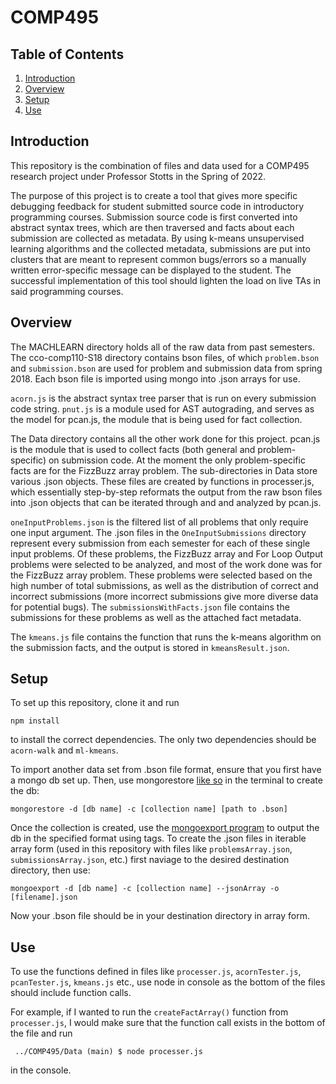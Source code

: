 # COMP495

## Table of Contents

1. [Introduction](#introduction)
2. [Overview](#overview)
3. [Setup](#setup)
4. [Use](#use)

## Introduction <a name="introduction"></a>

This repository is the combination of files and data used for a COMP495 research project under Professor Stotts in the Spring of 2022.

The purpose of this project is to create a tool that gives more specific debugging feedback for student submitted source code in introductory programming courses. Submission source code is first converted into abstract syntax trees, which are then traversed and facts about each submission are collected as metadata. By using k-means unsupervised learning algorithms and the collected metadata, submissions are put into clusters that are meant to represent common bugs/errors so a manually written error-specific message can be displayed to the student. The successful implementation of this tool should lighten the load on live TAs in said programming courses.

## Overview <a name="overview"></a>

The MACHLEARN directory holds all of the raw data from past semesters. The cco-comp110-S18 directory contains bson files, of which `problem.bson` and `submission.bson` are used for problem and submission data from spring 2018. Each bson file is imported using mongo into .json arrays for use.

`acorn.js` is the abstract syntax tree parser that is run on every submission code string. `pnut.js` is a module used for AST autograding, and serves as the model for pcan.js, the module that is being used for fact collection.

The Data directory contains all the other work done for this project. pcan.js is the module that is used to collect facts (both general and problem-specific) on submission code. At the moment the only problem-specific facts are for the FizzBuzz array problem. The sub-directories in Data store various .json objects. These files are created by functions in processer.js, which essentially step-by-step reformats the output from the raw bson files into .json objects that can be iterated through and and analyzed by pcan.js.

`oneInputProblems.json` is the filtered list of all problems that only require one input argument. The .json files in the `OneInputSubmissions` directory represent every submission from each semester for each of these single input problems. Of these problems, the FizzBuzz array and For Loop Output problems were selected to be analyzed, and most of the work done was for the FizzBuzz array problem. These problems were selected based on the high number of total submissions, as well as the distribution of correct and incorrect submissions (more incorrect submissions give more diverse data for potential bugs). The `submissionsWithFacts.json` file contains the submissions for these problems as well as the attached fact metadata.

The `kmeans.js` file contains the function that runs the k-means algorithm on the submission facts, and the output is stored in `kmeansResult.json`.

## Setup <a name="setup"></a>

To set up this repository, clone it and run

```npm install```

to install the correct dependencies. The only two dependencies should be `acorn-walk` and `ml-kmeans`.

To import another data set from .bson file format, ensure that you first have a mongo db set up. Then, use mongorestore <a href="https://stackoverflow.com/questions/6770498/how-to-import-bson-file-format-on-mongodb">like so</a> in the terminal to create the db:

``` mongorestore -d [db name] -c [collection name] [path to .bson] ```

Once the collection is created, use the <a href="https://stackoverflow.com/questions/8991292/dump-mongo-collection-into-json-format">mongoexport program</a> to output the db in the specified format using tags. To create the .json files in iterable array form (used in this repository with files like `problemsArray.json`, `submissionsArray.json`, etc.) first naviage to the desired destination directory, then use: 

```mongoexport -d [db name] -c [collection name] --jsonArray -o [filename].json```

Now your .bson file should be in your destination directory in array form.

## Use <a name="use"></a>

To use the functions defined in files like `processer.js`, `acornTester.js`, `pcanTester.js`, `kmeans.js` etc., use node in console as the bottom of the files should include function calls.

For example, if I wanted to run the `createFactArray()` function from `processer.js`, I would make sure that the function call exists in the bottom of the file and run

``` ../COMP495/Data (main) $ node processer.js```

in the console.
